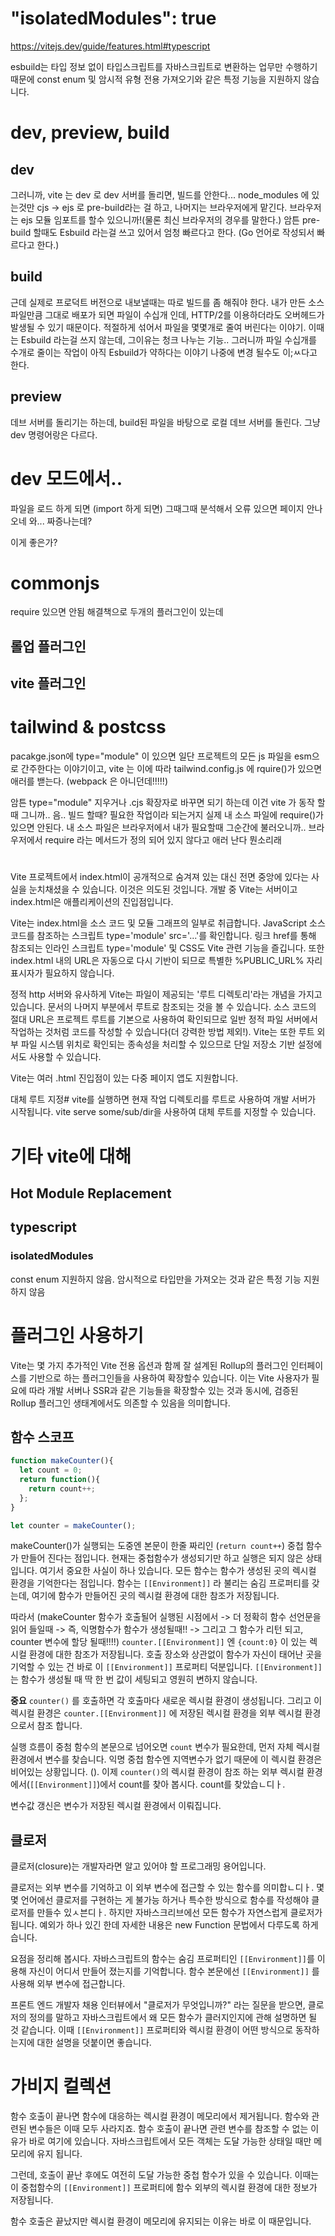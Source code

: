 # "isolatedModules": true
https://vitejs.dev/guide/features.html#typescript

esbuild는 타입 정보 없이 타입스크립트를 자바스크립트로 변환하는 업무만 수행하기 때문에 const enum 및 암시적 유형 전용 가져오기와 같은 특정 기능을 지원하지 않습니다.



# dev, preview, build
## dev
그러니까, vite 는 dev 로 dev 서버를 돌리면, 빌드를 안한다...
node_modules 에 있는것만 cjs -> ejs 로 pre-build라는 걸 하고, 나머지는 브라우저에게 맡긴다. 
브라우저는 ejs 모듈 임포트를 할수 있으니까!(물론 최신 브라우저의 경우를 말한다.)
암튼 pre-build 할때도  Esbuild 라는걸 쓰고 있어서 엄청 빠르다고 한다. (Go 언어로 작성되서 빠르다고 한다.)

## build
근데 실제로 프로덕트 버전으로 내보낼때는 따로 빌드를 좀 해줘야 한다. 
내가 만든 소스 파일만큼 그대로 배포가 되면 파일이 수십개 인데, HTTP/2를 이용하더라도 오버헤드가 발생될 수 있기 때문이다. 
적절하게 섞어서 파일을 몇몇개로 줄여 버린다는 이야기.
이때는 Esbuild 라는걸 쓰지 않는데, 그이유는 청크 나누는 기능.. 그러니까 파일 수십개를 수개로 줄이는 작업이 아직 Esbuild가 약하다는 이야기
나중에 변경 될수도 이;ㅆ다고 한다. 

## preview
데브 서버를 돌리기는 하는데, 
build된 파일을 바탕으로 로컬 데브 서버를 돌린다. 
그냥 dev 명령어랑은 다르다. 

# dev 모드에서..
파일을 로드 하게 되면 (import 하게 되면) 그때그때 분석해서 오류 있으면 페이지 안나오네
와... 짜증나는데?

이게 좋은가?

# commonjs
require 있으면 안됨 
해결책으로 두개의 플러그인이 있는데

## 롤업 플러그인

## vite 플러그인

# tailwind & postcss
pacakge.json에 type="module" 이 있으면 일단 프로젝트의 모든 js 파일을 esm으로 간주한다는 이야기이고, 
vite 는 이에 따라 tailwind.config.js 에 rquire()가 있으면 애러를 밷는다. (webpack 은 아니던데!!!!!)

암튼 type="module" 지우거나 .cjs 확장자로 바꾸면 되기 하는데
이건 vite 가 동작 할때 그니까.. 음.. 빌드 할때? 필요한 작업이라 되는거지
실제 내 소스 파일에 require()가 있으면 안된다. 내 소스 파일은 브라우저에서 내가 필요할때 그순간에 불러오니까.. 브라우저에서 require 라는 메서드가 정의 되어 있지 않다고 애러 난다
뭔소리래

#
Vite 프로젝트에서 index.html이 공개적으로 숨겨져 있는 대신 전면 중앙에 있다는 사실을 눈치채셨을 수 있습니다. 이것은 의도된 것입니다. 개발 중 Vite는 서버이고 index.html은 애플리케이션의 진입점입니다.

Vite는 index.html을 소스 코드 및 모듈 그래프의 일부로 취급합니다. JavaScript 소스 코드를 참조하는 스크립트 type='module' src='...'를 확인합니다. 링크 href를 통해 참조되는 인라인 스크립트 type='module' 및 CSS도 Vite 관련 기능을 즐깁니다. 또한 index.html 내의 URL은 자동으로 다시 기반이 되므로 특별한 %PUBLIC_URL% 자리 표시자가 필요하지 않습니다.

정적 http 서버와 유사하게 Vite는 파일이 제공되는 '루트 디렉토리'라는 개념을 가지고 있습니다. 문서의 나머지 부분에서 루트로 참조되는 것을 볼 수 있습니다. 소스 코드의 절대 URL은 프로젝트 루트를 기본으로 사용하여 확인되므로 일반 정적 파일 서버에서 작업하는 것처럼 코드를 작성할 수 있습니다(더 강력한 방법 제외!). Vite는 또한 루트 외부 파일 시스템 위치로 확인되는 종속성을 처리할 수 있으므로 단일 저장소 기반 설정에서도 사용할 수 있습니다.

Vite는 여러 .html 진입점이 있는 다중 페이지 앱도 지원합니다.

대체 루트 지정#
vite를 실행하면 현재 작업 디렉토리를 루트로 사용하여 개발 서버가 시작됩니다. vite serve some/sub/dir을 사용하여 대체 루트를 지정할 수 있습니다.




# 기타 vite에 대해

## Hot Module Replacement

## typescript
### isolatedModules
const enum 지원하지 않음. 
암시적으로 타입만을 가져오는 것과 같은 특정 기능 지원하지 않음

# 플러그인 사용하기 
Vite는 몇 가지 추가적인 Vite 전용 옵션과 함께 잘 설계된 Rollup의 플러그인 인터페이스를 기반으로 하는 플러그인들을 사용하여 확장할수 있습니다. 이는 Vite 사용자가 필요에 따라 개발 서버나 SSR과 같은 기능들을 확장할수 있는 것과 동시에, 검증된 Rollup 플러그인 생태계에서도 의존할 수 있음을 의미합니다. 













## 함수 스코프
```js
function makeCounter(){
  let count = 0;
  return function(){
    return count++;
  };
}

let counter = makeCounter();
```
makeCounter()가 실행되는 도중엔 본문이 한줄 짜리인 (`return count++`) 중첩 함수가 만들어 진다는 점입니다. 현재는 중첩함수가 생성되기만 하고 실행은 되지 않은 상태 입니다. 
여기서 중요한 사실이 하나 있습니다. 모든 함수는 함수가 생성된 곳의 렉시컬 환경을 기억한다는 점입니다. 
함수는 `[[Environment]]` 라 불리는 숨김 프로퍼티를 갖는데, 여기에 함수가 만들어진 곳의 렉시컬 환경에 대한 참조가 저장됩니다. 

따라서 (makeCounter 함수가 호출될어 실행된 시점에서 -> 더 정확히 함수 선언문을 읽어 들일때 -> 즉, 익명함수가 함수가 생성될때!! -> 그리고 그 함수가 리턴 되고, counter 변수에 할당 될때!!!!) `counter.[[Environment]]` 엔 `{count:0}` 이 있는 렉시컬 환경에 대한 참조가 저장됩니다.  호출 장소와 상관없이 함수가 자신이 태어난 곳을 기억할 수 있는 건 바로 이 `[[Environment]]` 프로퍼티 덕분입니다. `[[Environment]]`는 함수가 생성될 때 딱 한 번 값이 세팅되고 영원히 변하지 않습니다.

**중요**
`counter()` 를 호출하면 각 호출마다 새로운 렉시컬 환경이 생성됩니다. 
그리고 이 렉시컬 환경은 `counter.[[Environment]]` 에 저장된 렉시컬 환경을 외부 렉시컬 환경으로서 참조 합니다. 

실행 흐름이 중첨 함수의 본문으로 넘어오면 `count` 변수가 필요한데, 먼저 자체 렉시컬 환경에서 변수를 찾습니다. 익명 중첩 함수엔 지역변수가 없기 때문에 이 렉시컬 환경은 비어있는 상황입니다. (<empth>). 이제 `counter()`의 렉시컬 환경이 참조 하는 외부 렉시컬 환경에서(`[[Environment]]`)에서 count를 찾아 봅시다. count를 찾았습ㄴ디ㅏ. 

변수값 갱신은 변수가 저장된 렉시컬 환경에서 이뤄집니다. 

## 클로저 
클로저(closure)는 개발자라면 알고 있어야 할 프로그래밍 용어입니다. 

클로저는 외부 변수를 기억하고 이 외부 변수에 접근할 수 있는 함수를 의미합ㄴ디ㅏ. 몇몇 언어에선 클로저를 구현하는 게 불가능 하거나 특수한 방식으로 함수를 작성해야 클로저를 만들수 있ㅅ븐디ㅏ. 하지만 자바스크리브에선 모든 함수가 자연스럽게 클로저가 됩니다. 예외가 하나 있긴 한데 자세한 내용은 new Function 문법에서 다루도록 하게습니다. 

요점을 정리해 봅시다. 자바스크립트의 함수는 숨김 프로퍼티인 `[[Environment]]`를 이용해 자신이 어디서 만들어 졌는지를 기억합니다. 함수 본문에선 `[[Environment]]` 를 사용해 외부 변수에 접근합니다. 

프론트 엔드 개발자 채용 인터뷰에서 "클로저가 무엇입니까?" 라는 질문을 받으면, 클로저의 정의를 말하고 자바스크립트에서 왜 모든 함수가 클러지인지에 관해 설명하면 될 것 같습니다. 이때 `[[Environment]]` 프로퍼티와 렉시컬 환경이 어떤 방식으로 동작하는지에 대한 설명을 덧붙이면 좋습니다. 


# 가비지 컬렉션
함수 호출이 끝나면 함수에 대응하는 렉시컬 환경이 메모리에서 제거됩니다. 함수와 관련된 변수들은 이때 모두 사라지죠. 함수 호출이 끝나면 관련 변수를 참조할 수 없는 이유가 바로 여기에 있습니다. 자바스크립트에서 모든 객체는 도달 가능한 상태일 때만 메모리에 유지 됩니다. 

그런데, 호출이 끝난 후에도 여전히 도달 가능한 중첩 함수가 있을 수 있습니다. 이때는 이 중첩함수의 `[[Environment]]` 프로퍼티에 함수 외부의 렉시컬 환경에 대한 정보가 저장됩니다. 

함수 호출은 끝났지만 렉시컬 환경이 메모리에 유지되는 이유는 바로 이 때문입니다. 







